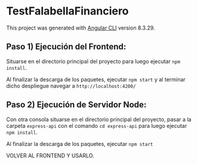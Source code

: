 # TestFalabellaFinanciero

This project was generated with [Angular CLI](https://github.com/angular/angular-cli) version 8.3.29.

## Paso 1) Ejecución del Frontend:

Situarse en el directorio principal del proyecto para luego ejecutar `npm install`.

Al finalizar la descarga de los paquetes, ejecutar `npm start` y al terminar dicho despliegue navegar a `http://localhost:4200/`

## Paso 2) Ejecución de Servidor Node:

Con otra consola situarse en el directorio principal del proyecto, pasar a la carpeta `express-api` con el comando `cd express-api` para luego ejecutar `npm install`.

Al finalizar la descarga de los paquetes, ejecutar `npm start`

VOLVER AL FRONTEND Y USARLO.
